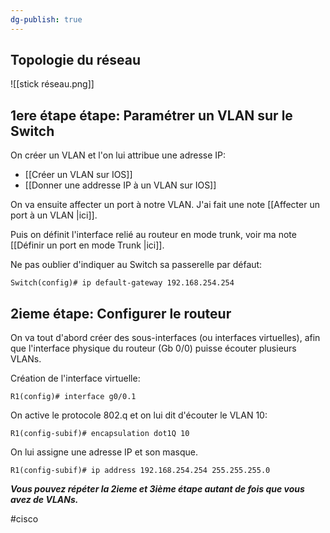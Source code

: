 ```yaml
---
dg-publish: true
---
```


## Topologie du réseau ##

![[stick réseau.png]]

## 1ere étape étape: Paramétrer un VLAN sur le Switch 

On créer un VLAN et l'on lui attribue une adresse IP: 

- [[Créer un VLAN sur IOS]]
- [[Donner une addresse IP à un VLAN sur IOS]]

On va ensuite affecter un port à notre VLAN. J'ai fait une note [[Affecter un port à un VLAN |ici]]. 

Puis on définit l'interface relié au routeur en mode trunk, voir ma note [[Définir un port en mode Trunk |ici]].

Ne pas oublier d'indiquer au Switch sa passerelle par défaut: 

 ````
 Switch(config)# ip default-gateway 192.168.254.254
````


## 2ieme étape: Configurer le routeur

On va tout d'abord créer des sous-interfaces (ou interfaces virtuelles), afin que l'interface physique du routeur (Gb 0/0) puisse écouter plusieurs VLANs. 

Création de l'interface virtuelle:
```
R1(config)# interface g0/0.1 
```

On active le protocole 802.q et on lui dit d'écouter le VLAN 10:
```
R1(config-subif)# encapsulation dot1Q 10
```

On lui assigne une adresse IP et son masque. 
```
R1(config-subif)# ip address 192.168.254.254 255.255.255.0
```


***Vous pouvez répéter la 2ieme et 3ième étape autant de fois que vous avez de VLANs.***

#cisco 




